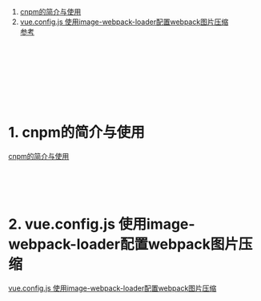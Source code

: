 ﻿1. <a href="#h1"> cnpm的简介与使用 </a>
2. <a href="#h2"> vue.config.js 使用image-webpack-loader配置webpack图片压缩 </a>
<br/><a href="#ck"> 参考 </a>

<br/><br/><br/>




<br/><br/><br/>

### <h1 id="h1"> 1. cnpm的简介与使用 </h1>
[cnpm的简介与使用](https://zhuanlan.zhihu.com/p/125604620)
 

<br/><br/><br/>

### <h1 id="h2"> 2. vue.config.js 使用image-webpack-loader配置webpack图片压缩 </h1>
[vue.config.js 使用image-webpack-loader配置webpack图片压缩](https://blog.csdn.net/qq_41309583/article/details/127791496)